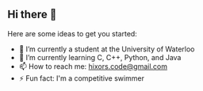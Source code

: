 ## Hi there 👋

Here are some ideas to get you started:

- 🔭 I’m currently a student at the University of Waterloo
- 🌱 I’m currently learning C, C++, Python, and Java
- 📫 How to reach me: hixors.code@gmail.com
- ⚡ Fun fact: I'm a competitive swimmer